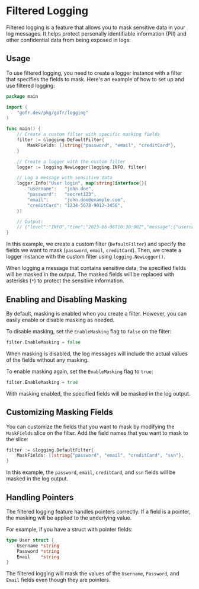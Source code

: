 # Filtered Logging

Filtered logging is a feature that allows you to mask sensitive data in your log messages. It helps protect personally identifiable information (PII) and other confidential data from being exposed in logs.

## Usage

To use filtered logging, you need to create a logger instance with a filter that specifies the fields to mask. Here's an example of how to set up and use filtered logging:

```go
package main

import (
	"gofr.dev/pkg/gofr/logging"
)

func main() {
	// Create a custom filter with specific masking fields
	filter := &logging.DefaultFilter{
		MaskFields: []string{"password", "email", "creditCard"},
	}

	// Create a logger with the custom filter
	logger := logging.NewLogger(logging.INFO, filter)

	// Log a message with sensitive data
	logger.Info("User login", map[string]interface{}{
		"username":   "john.doe",
		"password":   "secret123",
		"email":      "john.doe@example.com",
		"creditCard": "1234-5678-9012-3456",
	})

	// Output:
	// {"level":"INFO","time":"2023-06-08T10:30:00Z","message":{"username":"john.doe","password":"**********","email":"*********************","creditCard":"****************"},"gofrVersion":"1.0.0"}
}
```

In this example, we create a custom filter (`DefaultFilter`) and specify the fields we want to mask (`password`, `email`, `creditCard`). Then, we create a logger instance with the custom filter using `logging.NewLogger()`.

When logging a message that contains sensitive data, the specified fields will be masked in the output. The masked fields will be replaced with asterisks (`*`) to protect the sensitive information.

## Enabling and Disabling Masking

By default, masking is enabled when you create a filter. However, you can easily enable or disable masking as needed.

To disable masking, set the `EnableMasking` flag to `false` on the filter:

```go
filter.EnableMasking = false
```

When masking is disabled, the log messages will include the actual values of the fields without any masking.

To enable masking again, set the `EnableMasking` flag to `true`:

```go
filter.EnableMasking = true
```

With masking enabled, the specified fields will be masked in the log output.

## Customizing Masking Fields

You can customize the fields that you want to mask by modifying the `MaskFields` slice on the filter. Add the field names that you want to mask to the slice:

```go
filter := &logging.DefaultFilter{
	MaskFields: []string{"password", "email", "creditCard", "ssn"},
}
```

In this example, the `password`, `email`, `creditCard`, and `ssn` fields will be masked in the log output.

## Handling Pointers

The filtered logging feature handles pointers correctly. If a field is a pointer, the masking will be applied to the underlying value.

For example, if you have a struct with pointer fields:

```go
type User struct {
	Username *string
	Password *string
	Email    *string
}
```

The filtered logging will mask the values of the `Username`, `Password`, and `Email` fields even though they are pointers.

